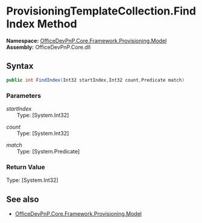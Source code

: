 # ProvisioningTemplateCollection.FindIndex Method  
**Namespace:** [OfficeDevPnP.Core.Framework.Provisioning.Model](OfficeDevPnP.Core.Framework.Provisioning.Model.md)  
**Assembly:** OfficeDevPnP.Core.dll  
## Syntax
```C#
public int FindIndex(Int32 startIndex,Int32 count,Predicate match)
```
### Parameters
*startIndex*  
&emsp;&emsp;Type: [System.Int32] 
&emsp;&emsp;  
  
*count*  
&emsp;&emsp;Type: [System.Int32] 
&emsp;&emsp;  
  
*match*  
&emsp;&emsp;Type: [System.Predicate] 
&emsp;&emsp;  
  
### Return Value
Type: [System.Int32]  

## See also
- [OfficeDevPnP.Core.Framework.Provisioning.Model](OfficeDevPnP.Core.Framework.Provisioning.Model.md)
